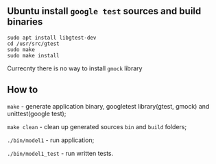 ## Ubuntu install `google test` sources and build binaries

```
sudo apt install libgtest-dev
cd /usr/src/gtest
sudo make
sudo make install
```

Currecnty there is no way to install `gmock` library


## How to

`make` - generate application binary, googletest library(gtest, gmock) and unittest(google test);

`make clean` - clean up generated sources `bin` and `build` folders;

`./bin/model1` - run application;

`./bin/model1_test` - run written tests.
